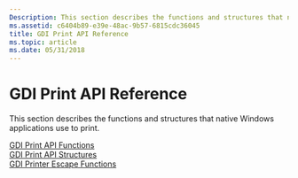 ```yaml
---
Description: This section describes the functions and structures that native Windows applications use to print.
ms.assetid: c6404b89-e39e-48ac-9b57-6815cdc36045
title: GDI Print API Reference
ms.topic: article
ms.date: 05/31/2018
---
```


# GDI Print API Reference

This section describes the functions and structures that native Windows applications use to print.

<dl>

[GDI Print API Functions](gdi-print-api-functions.md)  
[GDI Print API Structures](gdi-print-api-structures.md)  
[GDI Printer Escape Functions](/previous-versions/windows/desktop/legacy/dd162843(v=vs.85))  
</dl>

 

 